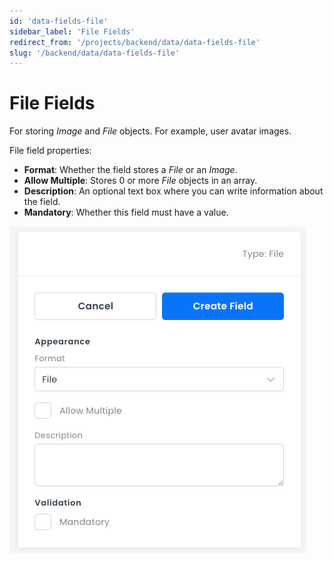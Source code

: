 ```yaml
---
id: 'data-fields-file'
sidebar_label: 'File Fields'
redirect_from: '/projects/backend/data/data-fields-file'
slug: '/backend/data/data-fields-file'
---
```

# File Fields

For storing _Image_ and _File_ objects. For example, user avatar images.

File field properties:

- **Format**: Whether the field stores a _File_ or an _Image_.
- **Allow Multiple**: Stores 0 or more _File_ objects in an array.
- **Description**: An optional text box where you can write information about the field.
- **Mandatory**: Whether this field must have a value.

![File field properties pane](_images/ui_fieldproperties_file.png)